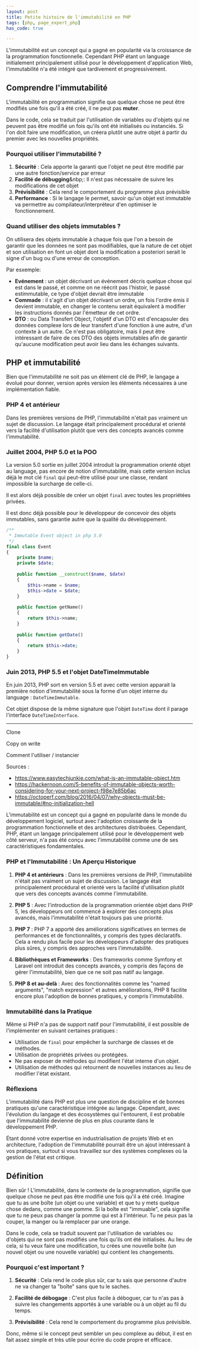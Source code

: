```yaml
---
layout: post
title: Petite histoire de l'immutabilité en PHP
tags: [php, page_expert_php]
has_code: true

---
```

L'immutabilité est un concept qui a gagné en popularité via la croissance de la programmation fonctionnelle. Cependant PHP étant un language initialement principalement utilisé pour le développement d'application Web, l'immutabilité n'a été intégré que tardivement et progressivement.

## Comprendre l'immutabilité

L'immutabilité en programmation signifie que quelque chose ne peut être modifiés une fois qu'il a été créé, il ne peut pas **muter**.

Dans le code, cela se traduit par l'utilisation de variables ou d'objets qui ne peuvent pas être modifié un fois qu'ils ont été initialisés ou instanciés. Si l'on doit faire une modification, un créera plutôt une autre objet à partir du premier avec les nouvelles propriétés.

### Pourquoi utiliser l'immutabilité&nbsp;?

1. **Sécurité**&nbsp;: Cela apporte la garanti que l'objet ne peut être modifié par une autre fonction/service par erreur
2. **Facilité de débugging**&nbp;: Il n'est pas nécessaire de suivre les modifications de cet objet
3. **Prévisibilité**&nbsp;: Cela rend le comportement du programme plus prévisible
4. **Performance**&nbsp;: Si le langage le permet, savoir qu'un objet est immutable va permettre au compilateur/interpréteur d'en optimiser le fonctionnement.

### Quand utiliser des objets immutables&nbsp;?

On utilisera des objets immutable à chaque fois que l'on a besoin de garantir que les données ne sont pas modifiables, que la nature de cet objet et son utilisation en font un objet dont la modification a posteriori serait le signe d'un bug ou d'une erreur de conception.

Par esxemple:
- **Evénement**&nbsp;: un objet décrivant un événement décris quelque chose qui est dans le passé, et comme on ne réécrit pas l'histoir, le passé estimmutable, ce type d'objet devrait être immutable
- **Commade**&nbsp;: il s'agit d'un objet décrivant un ordre, un fois l'ordre émis il devient immutable, en changer le contenu serait équivalent à modifier les instructions donnés par l'émetteur de cet ordre.
- **DTO**&nbsp;: ou Data Transfert Object, l'objetif d'un DTO est d'encapsuler des données complexe lors de leur transfert d'une fonction à une autre, d'un contexte à un autre. Ce n'est pas obligatoire, mais il peut être intéressant de faire de ces DTO des objets immutables afin de garantir qu'aucune modification peut avoir lieu dans les échanges suivants.


## PHP et immutabilité

Bien que l'immutabilité ne soit pas un élément clé de PHP, le langage a évolué pour donner, version après version les éléments nécessaires à une implémentation fiable.

### PHP 4 et antérieur

Dans les premières versions de PHP, l'immutabilité n'était pas vraiment un sujet de discussion. Le langage était principalement procédural et orienté vers la facilité d'utilisation plutôt que vers des concepts avancés comme l'immutabilité.

### Juillet 2004, PHP 5.0 et la POO

La version 5.0 sortie en juillet 2004 introduit la programmation orienté objet au language, pas encore de notion d'immutabilité, mais cette version inclus déjà le mot clé `final` qui peut-être utilisé pour une classe, rendant impossible la surcharge de celle-ci.

Il est alors déjà possible de créer un objet `final` avec toutes les propriétées privées.

Il est donc déjà possible pour le développeur de concevoir des objets immutables, sans garantie autre que la qualité du développement.
```php
/**
 * Immutable Event object in php 5.0
 */
final class Event
{
    private $name;
    private $date;
    
    public function __construct($name, $date)
    {
        $this->name = $name;
        $this->date = $date;
    }
    
    public function getName()
    {
        return $this->name;
    }
    
    public function getDate()
    {
        return $this->date;
    }
}
```

### Juin 2013, PHP 5.5 et l'objet DateTimeImmutable

En juin 2013, PHP sort en version 5.5 et avec cette version apparait la première notion d'immutabilité sous la forme d'un objet interne du language&nbsp;: `DateTimeImmutable`.

Cet objet dispose de la même signature que l'objet `DateTime` dont il parage l'interface `DateTimeInterface`.


---



Clone

Copy on write

Comment l'utiliser / instancier

Sources :
- https://www.easytechjunkie.com/what-is-an-immutable-object.htm
- https://hackernoon.com/5-benefits-of-immutable-objects-worth-considering-for-your-next-project-f98e7e85b6ac
- https://octoperf.com/blog/2016/04/07/why-objects-must-be-immutable/#no-initialization-hell

L'immutabilité est un concept qui a gagné en popularité dans le monde du développement logiciel, surtout avec l'adoption croissante de la programmation fonctionnelle et des architectures distribuées. Cependant, PHP, étant un langage principalement utilisé pour le développement web côté serveur, n'a pas été conçu avec l'immutabilité comme une de ses caractéristiques fondamentales.

### PHP et l'Immutabilité : Un Aperçu Historique

1. **PHP 4 et antérieurs** : Dans les premières versions de PHP, l'immutabilité n'était pas vraiment un sujet de discussion. Le langage était principalement procédural et orienté vers la facilité d'utilisation plutôt que vers des concepts avancés comme l'immutabilité.

2. **PHP 5** : Avec l'introduction de la programmation orientée objet dans PHP 5, les développeurs ont commencé à explorer des concepts plus avancés, mais l'immutabilité n'était toujours pas une priorité.

3. **PHP 7** : PHP 7 a apporté des améliorations significatives en termes de performances et de fonctionnalités, y compris des types déclaratifs. Cela a rendu plus facile pour les développeurs d'adopter des pratiques plus sûres, y compris des approches vers l'immutabilité.

4. **Bibliothèques et Frameworks** : Des frameworks comme Symfony et Laravel ont introduit des concepts avancés, y compris des façons de gérer l'immutabilité, bien que ce ne soit pas natif au langage.

5. **PHP 8 et au-delà** : Avec des fonctionnalités comme les "named arguments", "match expression" et autres améliorations, PHP 8 facilite encore plus l'adoption de bonnes pratiques, y compris l'immutabilité.

### Immutabilité dans la Pratique

Même si PHP n'a pas de support natif pour l'immutabilité, il est possible de l'implémenter en suivant certaines pratiques :

- Utilisation de `final` pour empêcher la surcharge de classes et de méthodes.
- Utilisation de propriétés privées ou protégées.
- Ne pas exposer de méthodes qui modifient l'état interne d'un objet.
- Utilisation de méthodes qui retournent de nouvelles instances au lieu de modifier l'état existant.

### Réflexions

L'immutabilité dans PHP est plus une question de discipline et de bonnes pratiques qu'une caractéristique intégrée au langage. Cependant, avec l'évolution du langage et des écosystèmes qui l'entourent, il est probable que l'immutabilité devienne de plus en plus courante dans le développement PHP.

Étant donné votre expertise en industrialisation de projets Web et en architecture, l'adoption de l'immutabilité pourrait être un ajout intéressant à vos pratiques, surtout si vous travaillez sur des systèmes complexes où la gestion de l'état est critique.


## Définition

Bien sûr ! L'immutabilité, dans le contexte de la programmation, signifie que quelque chose ne peut pas être modifié une fois qu'il a été créé. Imagine que tu as une boîte (un objet ou une variable) et que tu y mets quelque chose dedans, comme une pomme. Si la boîte est "immuable", cela signifie que tu ne peux pas changer la pomme qui est à l'intérieur. Tu ne peux pas la couper, la manger ou la remplacer par une orange.

Dans le code, cela se traduit souvent par l'utilisation de variables ou d'objets qui ne sont pas modifiés une fois qu'ils ont été initialisés. Au lieu de cela, si tu veux faire une modification, tu crées une nouvelle boîte (un nouvel objet ou une nouvelle variable) qui contient les changements.

### Pourquoi c'est important ?

1. **Sécurité** : Cela rend le code plus sûr, car tu sais que personne d'autre ne va changer ta "boîte" sans que tu le saches.

2. **Facilité de débogage** : C'est plus facile à déboguer, car tu n'as pas à suivre les changements apportés à une variable ou à un objet au fil du temps.

3. **Prévisibilité** : Cela rend le comportement du programme plus prévisible.

Donc, même si le concept peut sembler un peu complexe au début, il est en fait assez simple et très utile pour écrire du code propre et efficace.